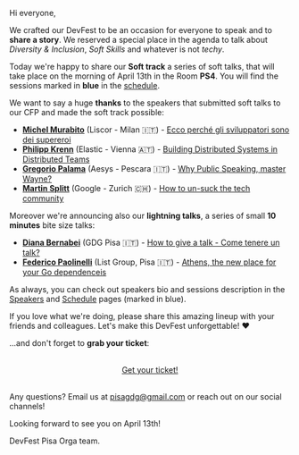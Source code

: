 Hi everyone,

We crafted our DevFest to be an occasion for everyone to speak and to **share a story**. We reserved a special place in the agenda to talk about *Diversity & Inclusion*, *Soft Skills* and whatever is not *techy*.

Today we're happy to share our **Soft track** a series of soft talks, that will take place on the morning of April 13th in the Room **PS4**. You will find the sessions marked in **blue** in the [schedule](/schedule).

We want to say a huge **thanks** to the speakers that submitted soft talks to our CFP and made the soft track possible:

* [**Michel Murabito**](/speakers/michel_murabito) (Liscor - Milan 🇮🇹) - [Ecco perché gli sviluppatori sono dei supereroi](/schedule/2019-04-13?sessionId=228)
* [**Philipp Krenn**](/speakers/philipp_krenn) (Elastic - Vienna 🇦🇹) - [Building Distributed Systems in Distributed Teams](/schedule/2019-04-13?sessionId=232)
* [**Gregorio Palama**](/speakers/gregorio_palama) (Aesys - Pescara 🇮🇹) - [Why Public Speaking, master Wayne?](/schedule/2019-04-13?sessionId=221)
* [**Martin Splitt**](/speakers/martin_splitt) (Google - Zurich 🇨🇭) - [How to un-suck the tech community](/schedule/2019-04-13?sessionId=227)

Moreover we're announcing also our **lightning talks**, a series of small **10 minutes** bite size talks:

* [**Diana Bernabei**](/speakers/diana_bernabei) (GDG Pisa 🇮🇹) - [How to give a talk - Come tenere un talk?](/schedule/2019-04-13?sessionId=214)
* [**Federico Paolinelli**](/speakers/federico_paolinelli) (List Group, Pisa 🇮🇹) - [Athens, the new place for your Go dependenceis](/schedule/2019-04-13?sessionId=214)

As always, you can check out speakers bio and sessions description in the [Speakers](/speakers) and [Schedule](/schedule) pages (marked in blue).

If you love what we're doing, please share this amazing lineup with your friends and colleagues. Let's make this DevFest unforgettable! ❤️ 

...and don't forget to **grab your ticket**:

<br/>
<div style="text-align: center;">
<a href="http://bit.ly/dfpi19-tickets" target="_blank" class="style-scope header-content">
  <paper-button primary animated role="button" tabindex="0">Get your ticket!</paper-button>
</a>
</div>
<br/>

Any questions? Email us at [pisagdg@gmail.com](mailto:pisagdg+devfest@gmail.com) or reach out on our social channels!

Looking forward to see you on April 13th!

DevFest Pisa Orga team.